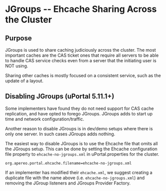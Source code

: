 # JGroups -- Ehcache Sharing Across the Cluster

## Purpose

JGroups is used to share caching judiciously across the cluster.
The most important caches are the CAS ticket ones that require
all servers to be able to handle CAS service checks even from
a server that the initiating user is NOT using.

Sharing other caches is mostly focused on a consistent service,
such as the update of a layout.

## Disabling JGroups (uPortal 5.11.1+)

Some implementers have found they do not need support for CAS cache
replication, and have opted to forego JGroups. JGroups adds
to start up time and network configuration/traffic.

Another reason to disable JGroups is in dev/demo setups where
there is only one server. In such cases JGroups adds nothing.

The easiest way to disable JGroups is to use the Ehcache file
that omits all the JGroups setup. This can be done by setting
the Ehcache configuration file property to `ehcache-no-jgroups.xml`
in uPortal.properties for the cluster.

```Properties
org.apereo.portal.ehcache.filename=ehcache-no-jgroups.xml
```

If an implementer has modified their `ehcache.xml`, we suggest
creating a duplicate file with the name above (i.e. `ehcache-no-jgroups.xml`)
and removing the JGroup listeners and JGroups Provider Factory.
